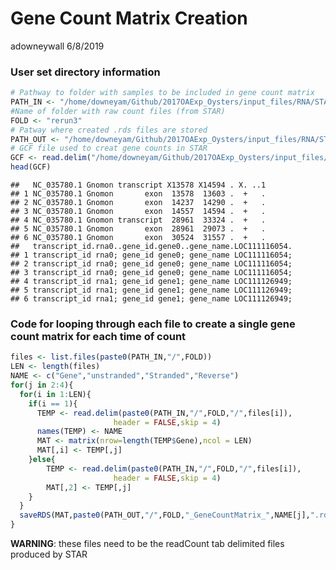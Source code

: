 Gene Count Matrix Creation
================
adowneywall
6/8/2019

### User set directory information

``` r
# Pathway to folder with samples to be included in gene count matrix
PATH_IN <- "/home/downeyam/Github/2017OAExp_Oysters/input_files/RNA/STAR_pipeline/rawCounts"
#Name of folder with raw count files (from STAR)
FOLD <- "rerun3"
# Patway where created .rds files are stored
PATH_OUT <- "/home/downeyam/Github/2017OAExp_Oysters/input_files/RNA/STAR_pipeline/rawCounts"
# GCF file used to creat gene counts in STAR
GCF <- read.delim("/home/downeyam/Github/2017OAExp_Oysters/input_files/RNA/GCF.gtf")
head(GCF)
```

    ##   NC_035780.1 Gnomon transcript X13578 X14594 . X. ..1
    ## 1 NC_035780.1 Gnomon       exon  13578  13603 .  +   .
    ## 2 NC_035780.1 Gnomon       exon  14237  14290 .  +   .
    ## 3 NC_035780.1 Gnomon       exon  14557  14594 .  +   .
    ## 4 NC_035780.1 Gnomon transcript  28961  33324 .  +   .
    ## 5 NC_035780.1 Gnomon       exon  28961  29073 .  +   .
    ## 6 NC_035780.1 Gnomon       exon  30524  31557 .  +   .
    ##   transcript_id.rna0..gene_id.gene0..gene_name.LOC111116054.
    ## 1 transcript_id rna0; gene_id gene0; gene_name LOC111116054;
    ## 2 transcript_id rna0; gene_id gene0; gene_name LOC111116054;
    ## 3 transcript_id rna0; gene_id gene0; gene_name LOC111116054;
    ## 4 transcript_id rna1; gene_id gene1; gene_name LOC111126949;
    ## 5 transcript_id rna1; gene_id gene1; gene_name LOC111126949;
    ## 6 transcript_id rna1; gene_id gene1; gene_name LOC111126949;

### Code for looping through each file to create a single gene count matrix for each time of count

``` r
files <- list.files(paste0(PATH_IN,"/",FOLD))
LEN <- length(files)
NAME <- c("Gene","unstranded","Stranded","Reverse")
for(j in 2:4){
  for(i in 1:LEN){
    if(i == 1){
      TEMP <- read.delim(paste0(PATH_IN,"/",FOLD,"/",files[i]),
                       header = FALSE,skip = 4)
      names(TEMP) <- NAME
      MAT <- matrix(nrow=length(TEMP$Gene),ncol = LEN)
      MAT[,i] <- TEMP[,j]
    }else{
        TEMP <- read.delim(paste0(PATH_IN,"/",FOLD,"/",files[i]),
                       header = FALSE,skip = 4)
        MAT[,2] <- TEMP[,j]
    }
  }
  saveRDS(MAT,paste0(PATH_OUT,"/",FOLD,"_GeneCountMatrix_",NAME[j],".rds"))
}
```

**WARNING**: these files need to be the readCount tab delimited files
produced by STAR
